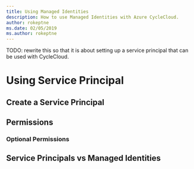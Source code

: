 ```yaml
---
title: Using Managed Identities
description: How to use Managed Identities with Azure CycleCloud.
author: rokeptne
ms.date: 02/05/2019
ms.author: rokeptne
---
```


TODO: rewrite this so that it is about setting up a service principal that can be used with CycleCloud.

# Using Service Principal 



## Create a Service Principal

## Permissions

### Optional Permissions




## Service Principals vs Managed Identities
